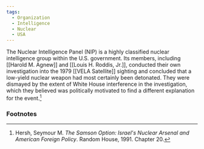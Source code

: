 ```yaml
---
tags:
  - Organization
  - Intelligence
  - Nuclear
  - USA
---
```

The Nuclear Intelligence Panel (NIP) is a highly classified nuclear intelligence group within the U.S. government. Its members, including [[Harold M. Agnew]] and [[Louis H. Roddis, Jr.]], conducted their own investigation into the 1979 [[VELA Satellite]] sighting and concluded that a low-yield nuclear weapon had most certainly been detonated. They were dismayed by the extent of White House interference in the investigation, which they believed was politically motivated to find a different explanation for the event.[^1]

### Footnotes

[^1]: Hersh, Seymour M. *The Samson Option: Israel's Nuclear Arsenal and American Foreign Policy*. Random House, 1991. Chapter 20.
